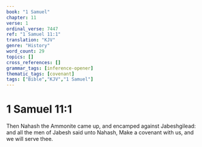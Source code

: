 ```yaml
---
book: "1 Samuel"
chapter: 11
verse: 1
ordinal_verse: 7447
ref: "1 Samuel 11:1"
translation: "KJV"
genre: "History"
word_count: 29
topics: []
cross_references: []
grammar_tags: [inference-opener]
thematic_tags: [covenant]
tags: ["Bible","KJV","1 Samuel"]
---
```


# 1 Samuel 11:1

Then Nahash the Ammonite came up, and encamped against Jabeshgilead: and all the men of Jabesh said unto Nahash, Make a covenant with us, and we will serve thee.

